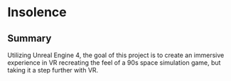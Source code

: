 # Insolence

## Summary
Utilizing Unreal Engine 4, the goal of this project is to create an immersive experience in VR recreating the feel of a 90s space simulation game, but taking it a step further with VR.
